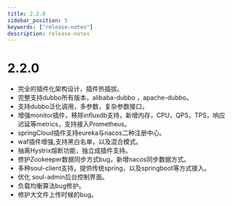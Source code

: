 ```yaml
---
title: 2.2.0
sidebar_position: 5
keywords: ["release-notes"]
description: release-notes
---
```

# 2.2.0

- 完全的插件化架构设计，插件热插拔。
- 完整支持dubbo所有版本，alibaba-dubbo ，apache-dubbo。
- 支持dubbo泛化调用，多参数，复杂参数接口。
- 增强monitor插件，移除influxdb支持，新增内存，CPU，QPS，TPS，响应迟延等metrics，支持接入Prometheus。
- springCloud插件支持eureka与nacos二种注册中心。
- waf插件增强,支持黑白名单，以及混合模式。
- 抽离Hystrix熔断功能，独立成插件支持。
- 修护Zookeeper数据同步方式bug，新增nacos同步数据方式。
- 多种soul-client支持，提供传统spring，以及springboot等方式接入。
- 优化 soul-admin后台控制界面。
- 负载均衡算法bug修护。
- 修护大文件上传时候的bug。

